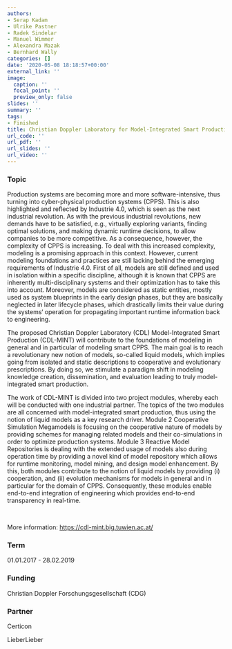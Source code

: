 ```yaml
---
authors:
- Serap Kadam
- Ulrike Pastner
- Radek Sindelar
- Manuel Wimmer
- Alexandra Mazak
- Bernhard Wally
categories: []
date: '2020-05-08 18:18:57+00:00'
external_link: ''
image:
  caption: ''
  focal_point: ''
  preview_only: false
slides: ''
summary: ''
tags:
- Finished
title: Christian Doppler Laboratory for Model-Integrated Smart Production
url_code: ''
url_pdf: ''
url_slides: ''
url_video: ''
---
```


### Topic

Production systems are becoming more and more software-intensive, thus turning into cyber-physical production systems (CPPS). This is also highlighted and reflected by Industrie 4.0, which is seen as the next industrial revolution. As with the previous industrial revolutions, new demands have to be satisfied, e.g., virtually exploring variants, finding optimal solutions, and making dynamic runtime decisions, to allow companies to be more competitive. As a consequence, however, the complexity of CPPS is increasing. To deal with this increased complexity, modeling is a promising approach in this context. However, current modeling foundations and practices are still lacking behind the emerging requirements of Industrie 4.0. First of all, models are still defined and used in isolation within a specific discipline, although it is known that CPPS are inherently multi-disciplinary systems and their optimization has to take this into account. Moreover, models are considered as static entities, mostly used as system blueprints in the early design phases, but they are basically neglected in later lifecycle phases, which drastically limits their value during the systems‘ operation for propagating important runtime information back to engineering.

The proposed Christian Doppler Laboratory (CDL) Model-Integrated Smart Production (CDL-MINT) will contribute to the foundations of modeling in general and in particular of modeling smart CPPS. The main goal is to reach a revolutionary new notion of models, so-called liquid models, which implies going from isolated and static descriptions to cooperative and evolutionary prescriptions. By doing so, we stimulate a paradigm shift in modeling knowledge creation, dissemination, and evaluation leading to truly model-integrated smart production.

The work of CDL-MINT is divided into two project modules, whereby each will be conducted with one industrial partner. The topics of the two modules are all concerned with model-integrated smart production, thus using the notion of liquid models as a key research driver. Module 2 Cooperative Simulation Megamodels is focusing on the cooperative nature of models by providing schemes for managing related models and their co-simulations in order to optimize production systems. Module 3 Reactive Model Repositories is dealing with the extended usage of models also during operation time by providing a novel kind of model repository which allows for runtime monitoring, model mining, and design model enhancement. By this, both modules contribute to the notion of liquid models by providing (i) cooperation, and (ii) evolution mechanisms for models in general and in particular for the domain of CPPS. Consequently, these modules enable end-to-end integration of engineering which provides end-to-end transparency in real-time.

&nbsp;

More information:&nbsp;<https://cdl-mint.big.tuwien.ac.at/>

### Term

01.01.2017 - 28.02.2019

### Funding

<span class="input bigWidth">Christian Doppler Forschungsgesellschaft (CDG)</span>

### Partner

Certicon

LieberLieber